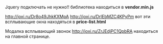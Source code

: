 Jquery подключать не нужно!! библиотека находиться в **vendor.min.js**

http://joxi.ru/Dr8o49JhkKXMpA http://joxi.ru/DrlEbMZC4KPyPm вот эти всплывающие окна находяться в **price-list.html**

Модалка всплывающий звонок http://joxi.ru/ZrJEdjPC1QpbRA находиться на главной странице.

